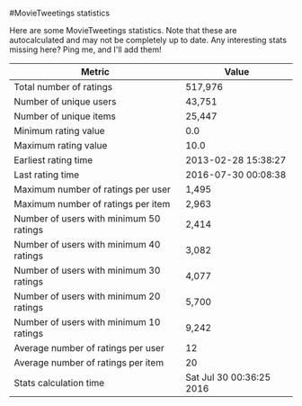 #MovieTweetings statistics

Here are some MovieTweetings statistics. Note that these are autocalculated and may not be completely up to date. Any interesting stats missing here? Ping me, and I'll add them!

Metric | Value
--- | ---
Total number of ratings                 | 517,976
Number of unique users                  | 43,751
Number of unique items                  | 25,447
Minimum rating value                    | 0.0
Maximum rating value                    | 10.0
Earliest rating time                    | 2013-02-28 15:38:27
Last rating time                        | 2016-07-30 00:08:38
Maximum number of ratings per user      | 1,495
Maximum number of ratings per item      | 2,963
Number of users with minimum 50 ratings | 2,414
Number of users with minimum 40 ratings | 3,082
Number of users with minimum 30 ratings | 4,077
Number of users with minimum 20 ratings | 5,700
Number of users with minimum 10 ratings | 9,242
Average number of ratings per user      | 12
Average number of ratings per item      | 20
Stats calculation time                  | Sat Jul 30 00:36:25 2016

